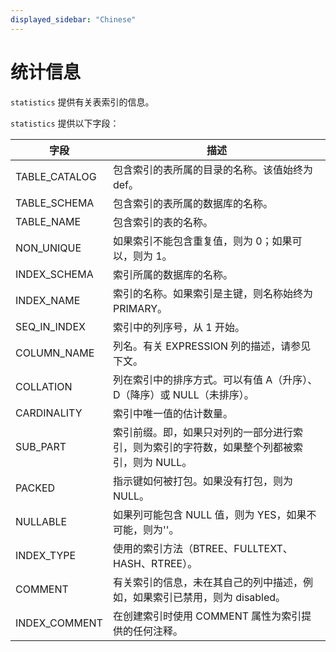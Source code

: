 ```yaml
---
displayed_sidebar: "Chinese"
---
```


# 统计信息

`statistics` 提供有关表索引的信息。

`statistics` 提供以下字段：

| 字段          | 描述                                                         |
| ------------- | ------------------------------------------------------------ |
| TABLE_CATALOG | 包含索引的表所属的目录的名称。该值始终为 def。               |
| TABLE_SCHEMA  | 包含索引的表所属的数据库的名称。                             |
| TABLE_NAME    | 包含索引的表的名称。                                         |
| NON_UNIQUE    | 如果索引不能包含重复值，则为 0；如果可以，则为 1。           |
| INDEX_SCHEMA  | 索引所属的数据库的名称。                                     |
| INDEX_NAME    | 索引的名称。如果索引是主键，则名称始终为 PRIMARY。           |
| SEQ_IN_INDEX  | 索引中的列序号，从 1 开始。                                  |
| COLUMN_NAME   | 列名。有关 EXPRESSION 列的描述，请参见下文。                 |
| COLLATION     | 列在索引中的排序方式。可以有值 A（升序）、D（降序）或 NULL（未排序）。 |
| CARDINALITY   | 索引中唯一值的估计数量。                                     |
| SUB_PART      | 索引前缀。即，如果只对列的一部分进行索引，则为索引的字符数，如果整个列都被索引，则为 NULL。 |
| PACKED        | 指示键如何被打包。如果没有打包，则为 NULL。                  |
| NULLABLE      | 如果列可能包含 NULL 值，则为 YES，如果不可能，则为''。       |
| INDEX_TYPE    | 使用的索引方法（BTREE、FULLTEXT、HASH、RTREE）。             |
| COMMENT       | 有关索引的信息，未在其自己的列中描述，例如，如果索引已禁用，则为 disabled。 |
| INDEX_COMMENT | 在创建索引时使用 COMMENT 属性为索引提供的任何注释。          |